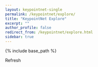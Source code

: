 ```yaml
---
layout: keypointnet-single
permalink: /keypointnet/explore/
title: "KeypointNet Explore"
excerpt: ""
author_profile: false
redirect_from: /keypointnet/explore.html
sidebar: true
---
```


{% include base_path %}

<style>
  canvas { width: inherit; position: relative; top: 0;}
</style>

<p> Refresh <a href="#" id="refresh" onclick="reload(); return false;"><i class="fa fa-refresh"></i></a> </p>
<div id='canvas-holder' style="position: relative; width: inherit;">
</div>

<script>
    var color_map = {
        0: [0.95, 0.05, 0.05],
        1: [0.05, 0.95, 0.05],
        2: [0.35, 0.05, 0.95],
        3: [0.35, 0.65, 0.05],
        4: [0.95, 0.65, 0.05],
        5: [0.35, 0.05, 0.05],
        6: [0.35, 0.65, 0.95],
        7: [0.35, 0.05, 0.65],
        8: [0.05, 0.05, 0.65],
        9: [0.65, 0.05, 0.35],
        10: [0.05, 0.35, 0.35],
        11: [0.65, 0.65, 0.35],
        12: [0.35, 0.95, 0.05],
        13: [0.05, 0.35, 0.65],
        14: [0.95, 0.95, 0.35],
        15: [0.65, 0.65, 0.65],
        16: [0.95, 0.95, 0.05],
        17: [0.65, 0.35, 0.05],
        18: [0.95, 0.95, 0.65],
        19: [0.95, 0.65, 0.95],
        20: [0.95, 0.35, 0.65],
        21: [0.95, 0.05, 0.05],
        22: [0.05, 0.95, 0.05],
        23: [0.35, 0.05, 0.95],
        24: [0.35, 0.65, 0.05],
    };

    var id2name = {
        "02691156": "airplane",
        "02808440": "bathtub",
        "02818832": "bed",
        "02828884": "bench",
        "02876657": "bottle",
        "02924116": "bus",
        "02954340": "cap",
        "02958343": "car",
        "03001627": "chair",
        "03207941": "dishwasher",
        "03211117": "display",
        "03261776": "earphone",
        "03325088": "faucet",
        "03467517": "guitar",
        "03513137": "helmet",
        "03624134": "knife",
        "03636649": "lamp",
        "03642806": "laptop",
        "03790512": "motorcycle",
        "03797390": "mug",
        "03948459": "pistol",
        "04099429": "rocket",
        "04225987": "skateboard",
        "04379243": "table",
        "04530566": "vessel"
    };

    document.on
    let canvasHolder = document.getElementById('canvas-holder');
    // Apply your desired aspect ratio
    var width = canvasHolder.clientWidth;
    var height = width;
    canvasHolder.clientHeight = height;
    renderer = new THREE.WebGLRenderer();
    renderer.setSize( width, height );
    renderer.setClearColor(0xffffff);
    canvasHolder.appendChild( renderer.domElement );

    var camera = new THREE.PerspectiveCamera( 45, window.innerWidth / window.innerHeight, 0.1, 10000 );
    camera.applyMatrix( new THREE.Matrix4().makeTranslation( 0,0, 1.25 ) );
    camera.applyMatrix( new THREE.Matrix4().makeRotationX( -0.5 ) );

    var class_name = 'airplane';
    var labels;

    var scenes = [], objs = [];
    let pointlight_intensity = 0.3, ambientlight_intensity = 0.6;
    for (let j = 0; j < 9; j++) {
        scenes.push(new THREE.Scene());
        
        let pointLight = new THREE.PointLight( 0xffffff, pointlight_intensity);
        pointLight.name = 'pl';
        scenes[j].add( pointLight );

        let ambientLight = new THREE.AmbientLight( 0xcccccc, ambientlight_intensity);
        scenes[j].add( ambientLight );
        scenes[j].add( camera );
        objs.push( null );
    }

    var control = new TrackballControls( camera, renderer.domElement );
    control.rotateSpeed = 3.0;
    control.zoomSpeed = 1.2;
    control.panSpeed = 0.8;
    control.noZoom = false;
    control.noPan = true;
    control.staticMoving = true;
    control.dynamicDampingFactor = 0.3;
    control.keys = [ 65, 83, 68 ];
    control.addEventListener( 'change', render );

    function animate() {
        requestAnimationFrame( animate );
        control.update();
        render();
    }

    animate();
    reload();

    function create_balls() {
        let ballGeometry = new THREE.SphereGeometry(0.03, 32, 32);
        let results = [];
        for (let i = 0; i < 9; i++) {
            let tmp = [];
            for (let k = 0; k < 25; k++) {
                let material = new THREE.MeshBasicMaterial({ color: 'rgb(' + Math.floor(color_map[k][0] * 255) + ',' + Math.floor(color_map[k][1] * 255) + ',' + Math.floor(color_map[k][2] * 255) + ')'});
                let ball = new THREE.Mesh(ballGeometry, material);
                ball.position.copy(new THREE.Vector3(0, 0, 0));
                tmp.push(ball);
            }
            results.push(tmp);
        }
        return results;
    };

    var balls = create_balls();

    function reload() {
        fetch("/assets/jsons/" + class_name + ".json")
            .then(response => response.json())
            .then(json => {
                labels = json;
                for (let i = 0; i < 9; i++) {
                    scenes[i].remove(objs[i]);
                    for (let j = 0; j < 25; j++) {
                        scenes[i].remove(balls[i][j]);
                    }
                    let idx = Math.floor(Math.random() * labels.length);
                    let label = labels[idx];
                    let mtlloader = new THREE.MTLLoader();
                    mtlloader.setResourcePath('http://202.121.182.216:21386/shapenet/' + label.class_id + '/' + label.model_id + '/images/');
                    mtlloader.load( 'http://202.121.182.216:21386/mtl?name=' + label.class_id + '-' + label.model_id, function (materials) {
                        materials.preload();
                        new THREE.OBJLoader().setMaterials( materials ).load( 'http://202.121.182.216:21386/obj?name=' + label.class_id + '-' + label.model_id, function ( object ) {
                            objs[i] = object;
                            scenes[i].add( object );
                            for (let j = 0; j < label.keypoints.length; j++) {
                                let kp = label.keypoints[j];
                                let kp_idx = kp.semantic_id;
                                balls[i][kp_idx].position.set(kp.xyz[0], kp.xyz[1], kp.xyz[2]);
                                scenes[i].add(balls[i][kp_idx]);
                            }
                        }, function (xhr) {
                            if (id2name[label.class_id] !== class_name) {
                                // console.log(xhr);
                                xhr.currentTarget.abort();
                            }
                        });
                    }, function (xhr) {
                        if (id2name[label.class_id] !== class_name) {
                            // console.log(xhr);
                            xhr.currentTarget.abort();
                        }
                    });
                }
            });
    };

    function render() {
        let sub_width = width / 3 + 1;
        let sub_height = height / 3 + 1;
        for (let j = 0; j < 9; j++) {
            let pl = scenes[j].getObjectByName('pl');
            pl.position.set(camera.position.x, camera.position.y, camera.position.z);
            pl.y = camera.position.y;
            pl.z = camera.position.z;
            let x = j % 3;
            let y = Math.floor(j / 3);
            let left = width / 3 * x;
            let bottom = height / 3 * y;

            renderer.setScissor( left, bottom, sub_width, sub_height );
            renderer.setScissorTest( true );
            renderer.setViewport( left, bottom, sub_width, sub_height);

            renderer.render( scenes[j], camera );
        }
    }
</script>